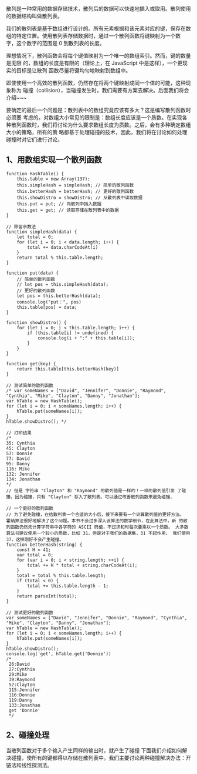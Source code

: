 散列是一种常用的数据存储技术，散列后的数据可以快速地插入或取用。散列使用的数据结构叫做散列表。

我们的散列表是基于数组进行设计的。所有元素根据和该元素对应的键，保存在数组的特定位置。使用散列表存储数据时，通过一个散列函数将键映射为一个数 字，这个数字的范围是 0 到散列表的长度。

理想情况下，散列函数会将每个键值映射为一个唯一的数组索引。然而，键的数量是无限 的，数组的长度是有限的（理论上，在 JavaScript 中是这样），一个更现实的目标是让散列 函数尽量将键均匀地映射到数组中。

即使使用一个高效的散列函数，仍然存在将两个键映射成同一个值的可能，这种现象称为 碰撞（collision），当碰撞发生时，我们需要有方案去解决。后面我们将会介绍~~~

要确定的最后一个问题是：散列表中的数组究竟应该有多大？这是编写散列函数时必须要 考虑的。对数组大小常见的限制是：数组长度应该是一个质数。在实现各种散列函数时，我们将讨论为什么要求数组长度为质数。之后，会有多种确定数组大小的策略，所有的策 略都基于处理碰撞的技术，因此，我们将在讨论如何处理碰撞时对它们进行讨论。

## 1、用数组实现一个散列函数
```
function HashTable() {
	this.table = new Array(137);
	this.simpleHash = simpleHash; // 简单的散列函数
	this.betterHash = betterHash; // 更好的散列函数
	this.showDistro = showDistro; // 从散列表中读取数据
	this.put = put; // 向散列中插入数据
	this.get = get; // 读取存储在散列表中的数据
}

// 除留余数法
function simpleHash(data) {
	let total = 0;
	for (let i = 0; i < data.length; i++) {
		total += data.charCodeAt(i)
	}
	return total % this.table.length;
}

function put(data) {
	// 简单的散列函数
	// let pos = this.simpleHash(data);
	// 更好的散列函数
	let pos = this.betterHash(data);
	console.log("put：", pos)
	this.table[pos] = data;
}

function showDistro() {
	for (let i = 0; i < this.table.length; i++) {
		if (this.table[i] != undefined) {
			console.log(i + ":" + this.table[i]);
		}
	}
}

function get(key) {
	return this.table[this.betterHash(key)]
}

// 测试简单的散列函数
/* var someNames = ["David", "Jennifer", "Donnie", "Raymond", "Cynthia", "Mike", "Clayton", "Danny", "Jonathan"];
var hTable = new HashTable();
for (let i = 0; i < someNames.length; i++) {
	hTable.put(someNames[i]);
}
hTable.showDistro(); */

// 打印结果
/* 
35: Cynthia 
45: Clayton 
57: Donnie 
77: David 
95: Danny 
116: Mike 
132: Jennifer 
134: Jonathan
*/
// 但是 字符串 "Clayton" 和 "Raymond" 的散列值是一样的！一样的散列值引发 了碰撞，因为碰撞，只有 "Clayton" 存入了散列表。可以通过改善散列函数来避免碰撞，

// 一个更好的散列函数
// 为了避免碰撞，在给散列表一个合适的大小后，接下来要有一个计算散列值的更好方法。 霍纳算法很好地解决了这个问题。本书不会过多深入该算法的数学细节，在此算法中，新 的散列函数仍然先计算字符串中各字符的 ASCII 码值，不过求和时每次要乘以一个质数。 大多数算法书建议使用一个较小的质数，比如 31，但是对于我们的数据集，31 不起作用， 我们使用 37，这样刚好不会产生碰撞。
function betterHash(string) {
	const H = 41;
	var total = 0;
	for (var i = 0; i < string.length; ++i) {
		total += H * total + string.charCodeAt(i);
	}
	total = total % this.table.length;
	if (total < 0) {
		total += this.table.length - 1;
	}
	return parseInt(total);
}

// 测试更好的散列函数
var someNames = ["David", "Jennifer", "Donnie", "Raymond", "Cynthia", "Mike", "Clayton", "Danny", "Jonathan"];
var hTable = new HashTable();
for (let i = 0; i < someNames.length; i++) {
	hTable.put(someNames[i]);
}
hTable.showDistro();
console.log('get', hTable.get('Donnie'))
/* 
 26:David    
 27:Cynthia  
 29:Mike     
 39:Raymond  
 52:Clayton  
 115:Jennifer
 116:Donnie  
 119:Danny   
 133:Jonathan
 get 'Donnie'
 */
```

## 2、碰撞处理
当散列函数对于多个输入产生同样的输出时，就产生了碰撞
下面我们介绍如何解决碰撞，使所有的键都得以存储在散列表中。我们主要讨论两种碰撞解决办法：开链法和线性探测法。




















